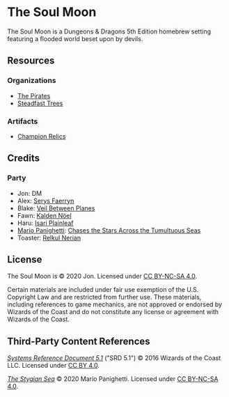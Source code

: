 # The Soul Moon

The Soul Moon is a Dungeons & Dragons 5th Edition homebrew setting featuring a flooded world beset upon by devils.

## Resources

### Organizations

- [The Pirates](organizations/pirates/pirates.md)
- [Steadfast Trees](organizations/steadfast-trees/steadfast-trees.md)

### Artifacts

- [Champion Relics](artifacts/champion-relics.md)

## Credits

### Party

- Jon: DM
- Alex: [Serys Faerryn](organizations/pirates/members/serys-faerryn.md)
- Blake: [Veil Between Planes](organizations/pirates/members/veil-between-planes.md)
- Fawn: [Kalden Nöel](organizations/pirates/members/kalden-noel.md)
- Haru: [Isari Plainleaf](organizations/pirates/members/isari-plainleaf.md)
- [Mario Panighetti](https://mario.panighetti.net): [Chases the Stars Across the Tumultuous Seas](organizations/pirates/members/chases-the-stars-across-the-tumultuous-seas.md)
- Toaster: [Relkul Nerian](organizations/pirates/members/relkul-nerian.md)

## License

The Soul Moon is © 2020 Jon. Licensed under [CC BY-NC-SA 4.0](https://creativecommons.org/licenses/by-nc-sa/4.0/legalcode).

Certain materials are included under fair use exemption of the U.S. Copyright Law and are restricted from further use. These materials, including references to game mechanics, are not approved or endorsed by Wizards of the Coast and do not constitute any license or agreement with Wizards of the Coast.

## Third-Party Content References

_[Systems Reference Document 5.1](https://dnd.wizards.com/resources/systems-reference-document)_ ("SRD 5.1") © 2016 Wizards of the Coast LLC. Licensed under [CC BY 4.0](https://creativecommons.org/licenses/by/4.0/legalcode).

_[The Stygian Sea](https://github.com/mpanighetti/dnd5e-stygian-sea)_ © 2020 Mario Panighetti. Licensed under [CC BY-NC-SA 4.0](https://creativecommons.org/licenses/by-nc-sa/4.0/legalcode).
